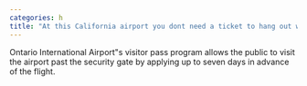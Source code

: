 ```yaml
---
categories: h
title: "At this California airport you dont need a ticket to hang out with loved ones at the gate"
---
```

Ontario International Airport"s visitor pass program allows the public to visit the airport past the security gate by applying up to seven days in advance of the flight.